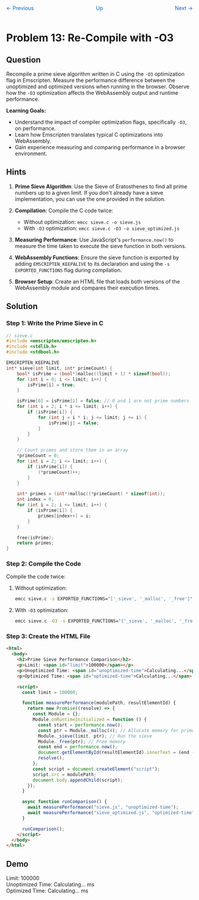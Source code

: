 <nav style="display: grid; grid-template-columns: 1fr 1fr 1fr; padding: 1rem 0;">
    <a href="../lesson12" style="text-decoration: none; color: #0366d6;">← Previous</a>
    <a href="../" style="text-decoration: none; color: #0366d6; text-align: center;">Up</a>
    <a href="../lesson14/" style="text-decoration: none; color: #0366d6; text-align: right;">Next →</a>
</nav>

# Problem 13: Re-Compile with -O3

## Question

Recompile a prime sieve algorithm written in C using the `-O3` optimization flag in Emscripten. Measure the performance difference between the unoptimized and optimized versions when running in the browser. Observe how the `-O3` optimization affects the WebAssembly output and runtime performance.

**Learning Goals:**
- Understand the impact of compiler optimization flags, specifically `-O3`, on performance.
- Learn how Emscripten translates typical C optimizations into WebAssembly.
- Gain experience measuring and comparing performance in a browser environment.

## Hints

1. **Prime Sieve Algorithm**: Use the Sieve of Eratosthenes to find all prime numbers up to a given limit. If you don't already have a sieve implementation, you can use the one provided in the solution.
   
2. **Compilation**: Compile the C code twice:
   - Without optimization: `emcc sieve.c -o sieve.js`
   - With `-O3` optimization: `emcc sieve.c -O3 -o sieve_optimized.js`

3. **Measuring Performance**: Use JavaScript's `performance.now()` to measure the time taken to execute the sieve function in both versions.

4. **WebAssembly Functions**: Ensure the sieve function is exported by adding `EMSCRIPTEN_KEEPALIVE` to its declaration and using the `-s EXPORTED_FUNCTIONS` flag during compilation.

5. **Browser Setup**: Create an HTML file that loads both versions of the WebAssembly module and compares their execution times.

## Solution

### Step 1: Write the Prime Sieve in C

```c
// sieve.c
#include <emscripten/emscripten.h>
#include <stdlib.h>
#include <stdbool.h>

EMSCRIPTEN_KEEPALIVE
int* sieve(int limit, int* primeCount) {
    bool* isPrime = (bool*)malloc((limit + 1) * sizeof(bool));
    for (int i = 0; i <= limit; i++) {
        isPrime[i] = true;
    }

    isPrime[0] = isPrime[1] = false; // 0 and 1 are not prime numbers
    for (int i = 2; i * i <= limit; i++) {
        if (isPrime[i]) {
            for (int j = i * i; j <= limit; j += i) {
                isPrime[j] = false;
            }
        }
    }

    // Count primes and store them in an array
    *primeCount = 0;
    for (int i = 2; i <= limit; i++) {
        if (isPrime[i]) {
            (*primeCount)++;
        }
    }

    int* primes = (int*)malloc((*primeCount) * sizeof(int));
    int index = 0;
    for (int i = 2; i <= limit; i++) {
        if (isPrime[i]) {
            primes[index++] = i;
        }
    }

    free(isPrime);
    return primes;
}
```

### Step 2: Compile the Code

Compile the code twice:

1. Without optimization:
   ```bash
   emcc sieve.c -s EXPORTED_FUNCTIONS="['_sieve', '_malloc', '_free']" -o sieve.js
   ```

2. With `-O3` optimization:
   ```bash
   emcc sieve.c -O3 -s EXPORTED_FUNCTIONS="['_sieve', '_malloc', '_free']" -o sieve_optimized.js
   ```

### Step 3: Create the HTML File

```html
<html>
  <body>
    <h2>Prime Sieve Performance Comparison</h2>
    <p>Limit: <span id="limit">100000</span></p>
    <p>Unoptimized Time: <span id="unoptimized-time">Calculating...</span> ms</p>
    <p>Optimized Time: <span id="optimized-time">Calculating...</span> ms</p>

    <script>
      const limit = 100000;

      function measurePerformance(modulePath, resultElementId) {
        return new Promise((resolve) => {
          const Module = {};
          Module.onRuntimeInitialized = function () {
            const start = performance.now();
            const ptr = Module._malloc(4); // Allocate memory for prime count
            Module._sieve(limit, ptr); // Run the sieve
            Module._free(ptr); // Free memory
            const end = performance.now();
            document.getElementById(resultElementId).innerText = (end - start).toFixed(2);
            resolve();
          };
          const script = document.createElement("script");
          script.src = modulePath;
          document.body.appendChild(script);
        });
      }

      async function runComparison() {
        await measurePerformance("sieve.js", "unoptimized-time");
        await measurePerformance("sieve_optimized.js", "optimized-time");
      }

      runComparison();
    </script>
  </body>
</html>
```

## Demo

Limit: <span id="limit">100000</span>  
Unoptimized Time: <span id="unoptimized-time">Calculating...</span> ms  
Optimized Time: <span id="optimized-time">Calculating...</span> ms  

<script>
  const limit = 100000;

  function measurePerformance(modulePath, resultElementId) {
    return new Promise((resolve) => {
      const Module = {};
      Module.onRuntimeInitialized = function () {
        const start = performance.now();
        const ptr = Module._malloc(4); // Allocate memory for prime count
        Module._sieve(limit, ptr); // Run the sieve
        Module._free(ptr); // Free memory
        const end = performance.now();
        document.getElementById(resultElementId).innerText = (end - start).toFixed(2);
        resolve();
      };
      const script = document.createElement("script");
      script.src = modulePath;
      document.body.appendChild(script);
    });
  }

  async function runComparison() {
    await measurePerformance("sieve.js", "unoptimized-time");
    await measurePerformance("sieve_optimized.js", "optimized-time");
  }

  runComparison();
</script>